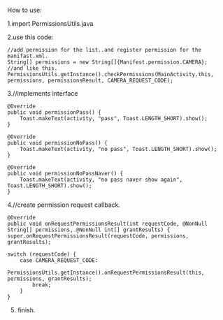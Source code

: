 How to use:

1.import PermissionsUtils.java

2.use this code:

    //add permission for the list..and register permission for the manifast.xml. 
    String[] permissions = new String[]{Manifest.permission.CAMERA};
    //and like this.
    PermissionsUtils.getInstance().checkPermissions(MainActivity.this, permissions, permissionsResult, CAMERA_REQUEST_CODE);
                
3.//implements interface

    @Override
    public void permissionPass() {
        Toast.makeText(activity, "pass", Toast.LENGTH_SHORT).show();
    }

    @Override
    public void permissionNoPass() {
        Toast.makeText(activity, "no pass", Toast.LENGTH_SHORT).show();
    }

    @Override
    public void permissionNoPassNaver() {
        Toast.makeText(activity, "no pass naver show again", Toast.LENGTH_SHORT).show();
    }
    
4.//create permission request callback.

    @Override
    public void onRequestPermissionsResult(int requestCode, @NonNull String[] permissions, @NonNull int[] grantResults) {
    super.onRequestPermissionsResult(requestCode, permissions, grantResults);

    switch (requestCode) {
        case CAMERA_REQUEST_CODE:
            PermissionsUtils.getInstance().onRequestPermissionsResult(this, permissions, grantResults);
            break;
        }
    }
    
5. finish.
